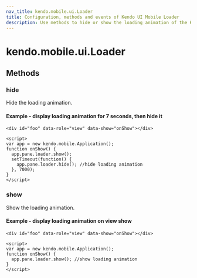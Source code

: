 ```yaml
---
nav_title: kendo.mobile.ui.Loader
title: Configuration, methods and events of Kendo UI Mobile Loader
description: Use methods to hide or show the loading animation of the Kendo UI mobile Loader widget.
---
```


# kendo.mobile.ui.Loader

## Methods

### hide

Hide the loading animation.

#### Example - display loading animation for 7 seconds, then hide it

    <div id="foo" data-role="view" data-show="onShow"></div>

    <script>
    var app = new kendo.mobile.Application();
    function onShow() {
      app.pane.loader.show();
      setTimeout(function() {
        app.pane.loader.hide(); //hide loading animation
      }, 7000);
    }
    </script>

### show

Show the loading animation.

#### Example - display loading animation on view show

    <div id="foo" data-role="view" data-show="onShow"></div>

    <script>
    var app = new kendo.mobile.Application();
    function onShow() {
      app.pane.loader.show(); //show loading animation
    }
    </script>

